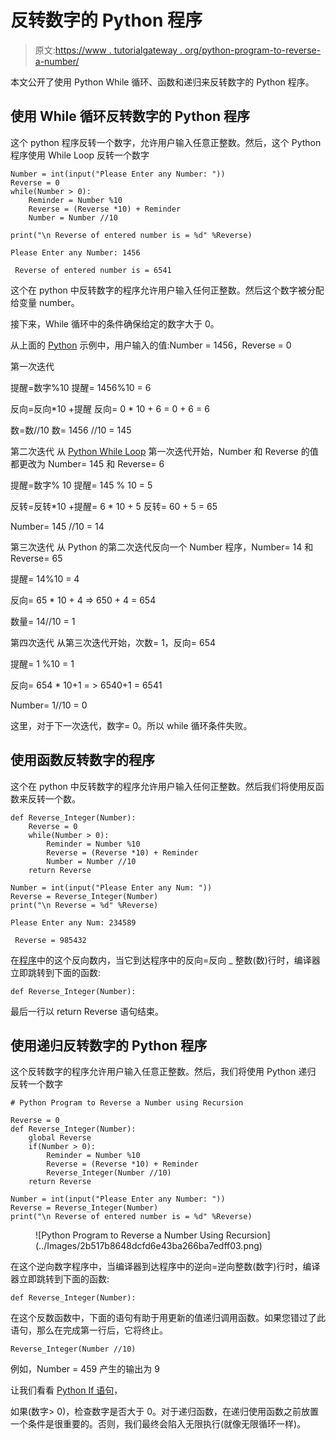 # 反转数字的 Python 程序

> 原文:[https://www . tutorialgateway . org/python-program-to-reverse-a-number/](https://www.tutorialgateway.org/python-program-to-reverse-a-number/)

本文公开了使用 Python While 循环、函数和递归来反转数字的 Python 程序。

## 使用 While 循环反转数字的 Python 程序

这个 python 程序反转一个数字，允许用户输入任意正整数。然后，这个 Python 程序使用 While Loop 反转一个数字

```
Number = int(input("Please Enter any Number: "))
Reverse = 0
while(Number > 0):
    Reminder = Number %10
    Reverse = (Reverse *10) + Reminder
    Number = Number //10

print("\n Reverse of entered number is = %d" %Reverse)
```

```
Please Enter any Number: 1456

 Reverse of entered number is = 6541
```

这个在 python 中反转数字的程序允许用户输入任何正整数。然后这个数字被分配给变量 number。

接下来，While 循环中的条件确保给定的数字大于 0。

从上面的 [Python](https://www.tutorialgateway.org/python-tutorial/) 示例中，用户输入的值:Number = 1456，Reverse = 0

第一次迭代

提醒=数字%10
提醒= 1456%10 = 6

反向=反向*10 +提醒
反向= 0 * 10 + 6 = 0 + 6 = 6

数=数//10
数= 1456 //10 = 145

第二次迭代
从 [Python While Loop](https://www.tutorialgateway.org/python-while-loop/) 第一次迭代开始，Number 和 Reverse 的值都更改为 Number= 145 和 Reverse= 6

提醒=数字% 10
提醒= 145 % 10 = 5

反转=反转*10 +提醒= 6 * 10 + 5
反转= 60 + 5 = 65

Number= 145 //10 = 14

第三次迭代
从 Python 的第二次迭代反向一个 Number 程序，Number= 14 和 Reverse= 65

提醒= 14%10 = 4

反向= 65 * 10 + 4 => 650 + 4 = 654

数量= 14//10 = 1

第四次迭代
从第三次迭代开始，次数= 1，反向= 654

提醒= 1 %10 = 1

反向= 654 * 10+1 = > 6540+1 = 6541

Number= 1//10 = 0

这里，对于下一次迭代，数字= 0。所以 while 循环条件失败。

## 使用函数反转数字的程序

这个在 python 中反转数字的程序允许用户输入任何正整数。然后我们将使用反函数来反转一个数。

```
def Reverse_Integer(Number):
    Reverse = 0
    while(Number > 0):
        Reminder = Number %10
        Reverse = (Reverse *10) + Reminder
        Number = Number //10
    return Reverse

Number = int(input("Please Enter any Num: "))
Reverse = Reverse_Integer(Number)
print("\n Reverse = %d" %Reverse)
```

```
Please Enter any Num: 234589

 Reverse = 985432
```

在[程序](https://www.tutorialgateway.org/python-programming-examples/)中的这个反向数内，当它到达程序中的反向=反向 _ 整数(数)行时，编译器立即跳转到下面的函数:

```
def Reverse_Integer(Number):
```

最后一行以 return Reverse 语句结束。

## 使用递归反转数字的 Python 程序

这个反转数字的程序允许用户输入任意正整数。然后，我们将使用 Python 递归 反转一个数字

```
# Python Program to Reverse a Number using Recursion

Reverse = 0
def Reverse_Integer(Number):
    global Reverse
    if(Number > 0):
        Reminder = Number %10
        Reverse = (Reverse *10) + Reminder
        Reverse_Integer(Number //10)
    return Reverse

Number = int(input("Please Enter any Number: "))
Reverse = Reverse_Integer(Number)
print("\n Reverse of entered number is = %d" %Reverse)
```

<figure class="wp-block-image">![Python Program to Reverse a Number Using Recursion](../Images/2b517b8648dcfd6e43ba266ba7edff03.png)</figure>

在这个逆向数字程序中，当编译器到达程序中的逆向=逆向整数(数字)行时，编译器立即跳转到下面的函数:

```
def Reverse_Integer(Number):
```

在这个反数函数中，下面的语句有助于用更新的值递归调用函数。如果您错过了此语句，那么在完成第一行后，它将终止。

```
Reverse_Integer(Number //10)
```

例如，Number = 459 产生的输出为 9

让我们看看 [Python If 语句](https://www.tutorialgateway.org/python-if-statement/)，

如果(数字> 0)，检查数字是否大于 0。对于递归函数，在递归使用函数之前放置一个条件是很重要的。否则，我们最终会陷入无限执行(就像无限循环一样)。